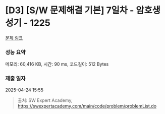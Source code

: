 # [D3] [S/W 문제해결 기본] 7일차 - 암호생성기 - 1225 

[문제 링크](https://swexpertacademy.com/main/code/problem/problemDetail.do?contestProbId=AV14uWl6AF0CFAYD) 

### 성능 요약

메모리: 60,416 KB, 시간: 90 ms, 코드길이: 512 Bytes

### 제출 일자

2025-04-24 15:55



> 출처: SW Expert Academy, https://swexpertacademy.com/main/code/problem/problemList.do